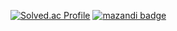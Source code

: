 [![Solved.ac Profile](http://mazassumnida.wtf/api/v2/generate_badge?boj=mallard1029)](https://solved.ac/mallard1029/)
[![mazandi badge](http://mazandi.herokuapp.com/api?handle=mallard1029&theme=dark)](https://solved.ac/mallard1029)

